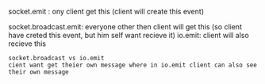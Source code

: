 socket.emit : ony client get this (client will create this event)

socket.broadcast.emit: everyone other then client will get this (so client have creted this event, but him self want recieve it)
io.emit: client will also recieve this

    socket.broadcast vs io.emit
    cient want get theier own message where in io.emit client can also see their own message
